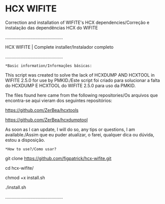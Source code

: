 # HCX WIFITE
Correction and installation of WIFITE's HCX dependencies/Correção e instalação das dependências HCX do WIFITE

..............................................

HCX WIFITE | Complete installer/Instalador completo

..............................................

    *Basic information/Informações básicas:
    
This script was created to solve the lack of HCXDUMP AND HCXTOOL in WIFITE 2.5.0 for use by PMKID./Este script foi criado para solucionar a falta do HCXDUMP E HCXTOOL do WIFITE 2.5.0 para uso da PMKID. 

  The files found here came from the following repositories/Os arquivos que encontra-se aqui vieram dos seguintes repositórios:

https://github.com/ZerBea/hcxtools

https://github.com/ZerBea/hcxdumptool

As soon as I can update, I will do so, any tips or questions, I am available./Assim que eu puder atualizar, o farei, qualquer dica ou dúvida, estou a disposição.

    *How to use?/Como usar?
   
git clone https://github.com/figpatrick/hcx-wifite.git

cd hcx-wifite/

chmod +x install.sh 

./install.sh

..............................................
